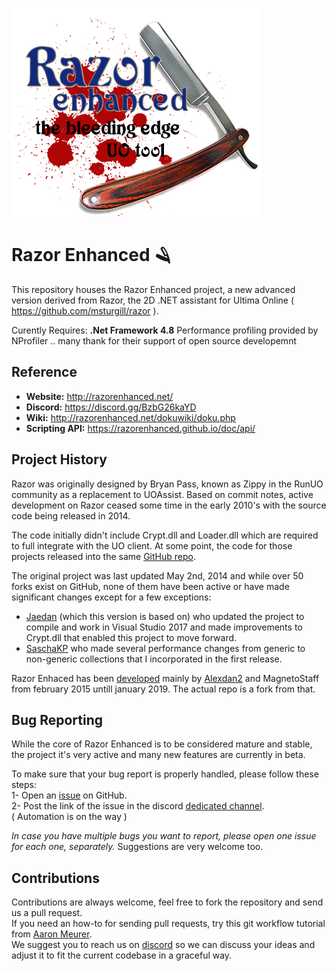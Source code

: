 ![drawing](dokuwiki/media/razor-enhanced-splash.png)

# Razor Enhanced 🪒

This repository houses the Razor Enhanced project, a new advanced version derived from Razor, the 2D .NET assistant for Ultima Online ( https://github.com/msturgill/razor ).  

Curently Requires: **.Net Framework 4.8**
Performance profiling provided by NProfiler .. many thank for their support of open source developemnt

## Reference

- **Website:**  http://razorenhanced.net/
- **Discord:** https://discord.gg/BzbG26kaYD
- **Wiki:** http://razorenhanced.net/dokuwiki/doku.php
- **Scripting API:** https://razorenhanced.github.io/doc/api/

## Project History

Razor was originally designed by Bryan Pass, known as Zippy in the RunUO community as a replacement to UOAssist. Based on commit notes, active development on Razor ceased some time in the early 2010's with the source code being released in 2014.

The code initially didn't include Crypt.dll and Loader.dll which are required to full integrate with the UO client. At some point, the code for those projects released into the same [GitHub repo](https://github.com/msturgill/razor).

The original project was last updated May 2nd, 2014 and while over 50 forks exist on GitHub, none of them have been active or have made significant changes except for a few exceptions:

* [Jaedan](https://github.com/jaedan) (which this version is based on) who updated the project to compile and work in Visual Studio 2017 and made improvements to Crypt.dll that enabled this project to move forward.
* [SaschaKP](https://github.com/SaschaKP) who made several performance changes from generic to non-generic collections that I incorporated in the first release.

Razor Enhaced has been [developed](https://bitbucket.org/RazorFork/razor-enhanced/) mainly by [Alexdan2](https://github.com/alexdan) and MagnetoStaff from february 2015 untill january 2019. The actual repo is a fork from that.

## Bug Reporting

While the core of Razor Enhanced is to be considered mature and stable, the project it's very active and many new features are currently in beta.

To make sure that your bug report is properly handled, please follow these steps:\
1- Open an [issue](https://github.com/ultimarazorenhanced/RazorEnhanced/issues/new) on GitHub.\
2- Post the link of the issue in the discord [dedicated channel](https://discord.gg/eUrRpC2w5Y).\
   ( Automation is on the way )     

_In case you have multiple bugs you want to report, please open one issue for each one, separately._
Suggestions are very welcome too.

## Contributions

Contributions are always welcome, feel free to fork the repository and send us a pull request.\
If you need an how-to for sending pull requests, try this git workflow tutorial from [Aaron Meurer](https://github.com/asmeurer/git-workflow).\
We suggest you to reach us on [discord](https://discord.gg/BzbG26kaYD) so we can discuss your ideas and adjust it to fit the current codebase in a graceful way.



